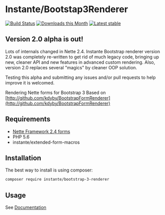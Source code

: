 # Instante/Bootstap3Renderer

[![Build Status](https://travis-ci.org/instante/bootstrap3renderer.svg?branch=master)](https://travis-ci.org/instante/bootstrap3renderer)
[![Downloads this Month](https://img.shields.io/packagist/dm/instante/bootstrap-3-renderer.svg)](https://packagist.org/packages/instante/bootstrap-3-renderer)
[![Latest stable](https://img.shields.io/packagist/v/instante/bootstrap-3-renderer.svg)](https://packagist.org/packages/instante/bootstrap-3-renderer)

## Version 2.0 alpha is out!
Lots of internals changed in Nette 2.4. Instante Bootstrap renderer
 version 2.0 was completely re-written to get rid of much legacy code,
 bringing up new, cleaner API and new features in advanced custom rendering.
 Also, version 2.0 replaces several "magics" by cleaner OOP solution.

Testing this alpha and submitting any issues and/or pull requests to help
 improve it is welcomed.

Rendering Nette forms for Bootstrap 3
Based on [http://github.com/kdyby/BootstrapFormRenderer](http://github.com/kdyby/BootstrapFormRenderer)

## Requirements

- [Nette Framework 2.4 forms](https://github.com/nette/forms)
- PHP 5.6
- instante/extended-form-macros

## Installation

The best way to install is using composer:

```sh
composer require instante/bootstrap-3-renderer
```

## Usage

See [Documentation](https://github.com/instante/bootstrap3renderer/blob/master/docs/index.md)
